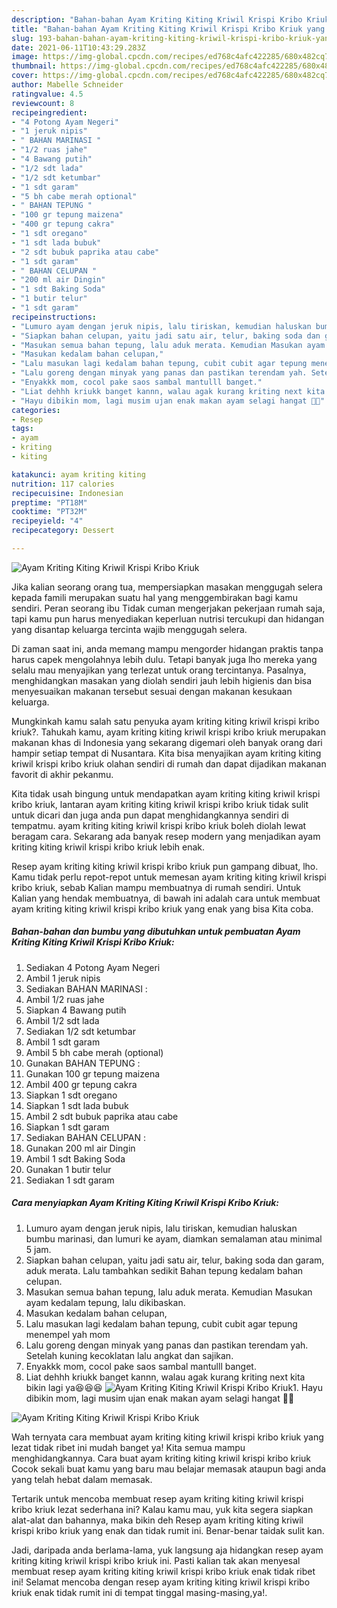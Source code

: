 ```yaml
---
description: "Bahan-bahan Ayam Kriting Kiting Kriwil Krispi Kribo Kriuk yang enak dan Mudah Dibuat"
title: "Bahan-bahan Ayam Kriting Kiting Kriwil Krispi Kribo Kriuk yang enak dan Mudah Dibuat"
slug: 193-bahan-bahan-ayam-kriting-kiting-kriwil-krispi-kribo-kriuk-yang-enak-dan-mudah-dibuat
date: 2021-06-11T10:43:29.283Z
image: https://img-global.cpcdn.com/recipes/ed768c4afc422285/680x482cq70/ayam-kriting-kiting-kriwil-krispi-kribo-kriuk-foto-resep-utama.jpg
thumbnail: https://img-global.cpcdn.com/recipes/ed768c4afc422285/680x482cq70/ayam-kriting-kiting-kriwil-krispi-kribo-kriuk-foto-resep-utama.jpg
cover: https://img-global.cpcdn.com/recipes/ed768c4afc422285/680x482cq70/ayam-kriting-kiting-kriwil-krispi-kribo-kriuk-foto-resep-utama.jpg
author: Mabelle Schneider
ratingvalue: 4.5
reviewcount: 8
recipeingredient:
- "4 Potong Ayam Negeri"
- "1 jeruk nipis"
- " BAHAN MARINASI "
- "1/2 ruas jahe"
- "4 Bawang putih"
- "1/2 sdt lada"
- "1/2 sdt ketumbar"
- "1 sdt garam"
- "5 bh cabe merah optional"
- " BAHAN TEPUNG "
- "100 gr tepung maizena"
- "400 gr tepung cakra"
- "1 sdt oregano"
- "1 sdt lada bubuk"
- "2 sdt bubuk paprika atau cabe"
- "1 sdt garam"
- " BAHAN CELUPAN "
- "200 ml air Dingin"
- "1 sdt Baking Soda"
- "1 butir telur"
- "1 sdt garam"
recipeinstructions:
- "Lumuro ayam dengan jeruk nipis, lalu tiriskan, kemudian haluskan bumbu marinasi, dan lumuri ke ayam, diamkan semalaman atau minimal 5 jam."
- "Siapkan bahan celupan, yaitu jadi satu air, telur, baking soda dan garam, aduk merata. Lalu tambahkan sedikit Bahan tepung kedalam bahan celupan."
- "Masukan semua bahan tepung, lalu aduk merata. Kemudian Masukan ayam kedalam tepung, lalu dikibaskan."
- "Masukan kedalam bahan celupan,"
- "Lalu masukan lagi kedalam bahan tepung, cubit cubit agar tepung menempel yah mom"
- "Lalu goreng dengan minyak yang panas dan pastikan terendam yah. Setelah kuning kecoklatan lalu angkat dan sajikan."
- "Enyakkk mom, cocol pake saos sambal mantulll banget."
- "Liat dehhh kriukk banget kannn, walau agak kurang kriting next kita bikin lagi ya😆😆😆"
- "Hayu dibikin mom, lagi musim ujan enak makan ayam selagi hangat 🤗🤗"
categories:
- Resep
tags:
- ayam
- kriting
- kiting

katakunci: ayam kriting kiting 
nutrition: 117 calories
recipecuisine: Indonesian
preptime: "PT18M"
cooktime: "PT32M"
recipeyield: "4"
recipecategory: Dessert

---
```



![Ayam Kriting Kiting Kriwil Krispi Kribo Kriuk](https://img-global.cpcdn.com/recipes/ed768c4afc422285/680x482cq70/ayam-kriting-kiting-kriwil-krispi-kribo-kriuk-foto-resep-utama.jpg)

Jika kalian seorang orang tua, mempersiapkan masakan menggugah selera kepada famili merupakan suatu hal yang menggembirakan bagi kamu sendiri. Peran seorang ibu Tidak cuman mengerjakan pekerjaan rumah saja, tapi kamu pun harus menyediakan keperluan nutrisi tercukupi dan hidangan yang disantap keluarga tercinta wajib menggugah selera.

Di zaman  saat ini, anda memang mampu mengorder hidangan praktis tanpa harus capek mengolahnya lebih dulu. Tetapi banyak juga lho mereka yang selalu mau menyajikan yang terlezat untuk orang tercintanya. Pasalnya, menghidangkan masakan yang diolah sendiri jauh lebih higienis dan bisa menyesuaikan makanan tersebut sesuai dengan makanan kesukaan keluarga. 



Mungkinkah kamu salah satu penyuka ayam kriting kiting kriwil krispi kribo kriuk?. Tahukah kamu, ayam kriting kiting kriwil krispi kribo kriuk merupakan makanan khas di Indonesia yang sekarang digemari oleh banyak orang dari hampir setiap tempat di Nusantara. Kita bisa menyajikan ayam kriting kiting kriwil krispi kribo kriuk olahan sendiri di rumah dan dapat dijadikan makanan favorit di akhir pekanmu.

Kita tidak usah bingung untuk mendapatkan ayam kriting kiting kriwil krispi kribo kriuk, lantaran ayam kriting kiting kriwil krispi kribo kriuk tidak sulit untuk dicari dan juga anda pun dapat menghidangkannya sendiri di tempatmu. ayam kriting kiting kriwil krispi kribo kriuk boleh diolah lewat beragam cara. Sekarang ada banyak resep modern yang menjadikan ayam kriting kiting kriwil krispi kribo kriuk lebih enak.

Resep ayam kriting kiting kriwil krispi kribo kriuk pun gampang dibuat, lho. Kamu tidak perlu repot-repot untuk memesan ayam kriting kiting kriwil krispi kribo kriuk, sebab Kalian mampu membuatnya di rumah sendiri. Untuk Kalian yang hendak membuatnya, di bawah ini adalah cara untuk membuat ayam kriting kiting kriwil krispi kribo kriuk yang enak yang bisa Kita coba.

<!--inarticleads1-->

##### Bahan-bahan dan bumbu yang dibutuhkan untuk pembuatan Ayam Kriting Kiting Kriwil Krispi Kribo Kriuk:

1. Sediakan 4 Potong Ayam Negeri
1. Ambil 1 jeruk nipis
1. Sediakan  BAHAN MARINASI :
1. Ambil 1/2 ruas jahe
1. Siapkan 4 Bawang putih
1. Ambil 1/2 sdt lada
1. Sediakan 1/2 sdt ketumbar
1. Ambil 1 sdt garam
1. Ambil 5 bh cabe merah (optional)
1. Gunakan  BAHAN TEPUNG :
1. Gunakan 100 gr tepung maizena
1. Ambil 400 gr tepung cakra
1. Siapkan 1 sdt oregano
1. Siapkan 1 sdt lada bubuk
1. Ambil 2 sdt bubuk paprika atau cabe
1. Siapkan 1 sdt garam
1. Sediakan  BAHAN CELUPAN :
1. Gunakan 200 ml air Dingin
1. Ambil 1 sdt Baking Soda
1. Gunakan 1 butir telur
1. Sediakan 1 sdt garam




<!--inarticleads2-->

##### Cara menyiapkan Ayam Kriting Kiting Kriwil Krispi Kribo Kriuk:

1. Lumuro ayam dengan jeruk nipis, lalu tiriskan, kemudian haluskan bumbu marinasi, dan lumuri ke ayam, diamkan semalaman atau minimal 5 jam.
1. Siapkan bahan celupan, yaitu jadi satu air, telur, baking soda dan garam, aduk merata. Lalu tambahkan sedikit Bahan tepung kedalam bahan celupan.
1. Masukan semua bahan tepung, lalu aduk merata. Kemudian Masukan ayam kedalam tepung, lalu dikibaskan.
1. Masukan kedalam bahan celupan,
1. Lalu masukan lagi kedalam bahan tepung, cubit cubit agar tepung menempel yah mom
1. Lalu goreng dengan minyak yang panas dan pastikan terendam yah. Setelah kuning kecoklatan lalu angkat dan sajikan.
1. Enyakkk mom, cocol pake saos sambal mantulll banget.
1. Liat dehhh kriukk banget kannn, walau agak kurang kriting next kita bikin lagi ya😆😆😆
<img src="//assets-global.cpcdn.com/assets/icons/button_play-2c75c40dde080a61004c1f40b05d8f140eaff45d7e9e6481dc71c63d2e7c4909.png" alt="Ayam Kriting Kiting Kriwil Krispi Kribo Kriuk">1. Hayu dibikin mom, lagi musim ujan enak makan ayam selagi hangat 🤗🤗
<img src="//assets-global.cpcdn.com/assets/icons/button_play-2c75c40dde080a61004c1f40b05d8f140eaff45d7e9e6481dc71c63d2e7c4909.png" alt="Ayam Kriting Kiting Kriwil Krispi Kribo Kriuk">



Wah ternyata cara membuat ayam kriting kiting kriwil krispi kribo kriuk yang lezat tidak ribet ini mudah banget ya! Kita semua mampu menghidangkannya. Cara buat ayam kriting kiting kriwil krispi kribo kriuk Cocok sekali buat kamu yang baru mau belajar memasak ataupun bagi anda yang telah hebat dalam memasak.

Tertarik untuk mencoba membuat resep ayam kriting kiting kriwil krispi kribo kriuk lezat sederhana ini? Kalau kamu mau, yuk kita segera siapkan alat-alat dan bahannya, maka bikin deh Resep ayam kriting kiting kriwil krispi kribo kriuk yang enak dan tidak rumit ini. Benar-benar taidak sulit kan. 

Jadi, daripada anda berlama-lama, yuk langsung aja hidangkan resep ayam kriting kiting kriwil krispi kribo kriuk ini. Pasti kalian tak akan menyesal membuat resep ayam kriting kiting kriwil krispi kribo kriuk enak tidak ribet ini! Selamat mencoba dengan resep ayam kriting kiting kriwil krispi kribo kriuk enak tidak rumit ini di tempat tinggal masing-masing,ya!.

